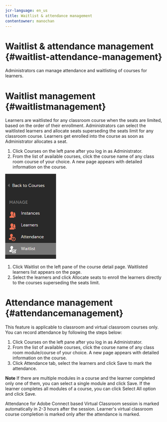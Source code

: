 ```yaml
---
jcr-language: en_us
title: Waitlist & attendance management
contentowner: manochan
---
```



# Waitlist & attendance management {#waitlist-attendance-management}

Administrators can manage attendance and waitlisting of courses for learners.

# Waitlist management {#waitlistmanagement}

Learners are waitlisted for any classroom course when the seats are limited, based on the order of their enrollment. Administrators can select the waitlisted learners and allocate seats superseding the seats limit for any classroom course. Learners get enrolled into the course as soon as Administrator allocates a seat.

1. Click Courses on the left pane after you log in as Administrator.
1. From the list of available courses, click the course name of any class room course of your choice. A new page appears with detailed information on the course.

![](assets/waitlist-and-attendance-mgmnt.png)

1. Click Waitlist on the left pane of the course detail page. Waitlisted learners list appears on the page.
1. Select the learners and click Allocate seats to enroll the learners directly to the courses superseding the seats limit.

# Attendance management {#attendancemanagement}

This feature is applicable to classroom and virtual classroom courses only. You can record attendance by following the steps below:

1. Click Courses on the left pane after you log in as Administrator.
1. From the list of available courses, click the course name of any class room module/course of your choice. A new page appears with detailed information on the course.
1. Click Attendance tab, select the learners and click Save to mark the attendance.

**Note** 
If there are multiple modules in a course and the learner completed only one of them, you can select a single module and click Save. If the learner completes all modules of a course, you can click Select All option and click Save.

Attendance for Adobe Connect based Virtual Classroom session is marked automatically in 2-3 hours after the session. Learner's virtual classroom course completion is marked only after the attendance is marked. 
